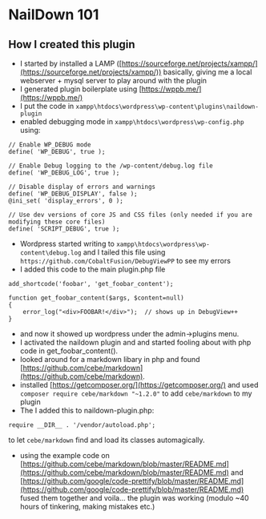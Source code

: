 # NailDown 101

## How I created this plugin

* I started by installed a LAMP ([https://sourceforge.net/projects/xampp/](https://sourceforge.net/projects/xampp/)) basically, giving me a local webserver + mysql server  to play around with the plugin 
* I generated plugin boilerplate using [https://wppb.me/](https://wppb.me/)
* I put the code in `xampp\htdocs\wordpress\wp-content\plugins\naildown-plugin`
* enabled debugging mode in `xampp\htdocs\wordpress\wp-config.php` using:
```
// Enable WP_DEBUG mode
define( 'WP_DEBUG', true );

// Enable Debug logging to the /wp-content/debug.log file
define( 'WP_DEBUG_LOG', true );

// Disable display of errors and warnings
define( 'WP_DEBUG_DISPLAY', false );
@ini_set( 'display_errors', 0 );

// Use dev versions of core JS and CSS files (only needed if you are modifying these core files)
define( 'SCRIPT_DEBUG', true );
```
* Wordpress started writing to `xampp\htdocs\wordpress\wp-content\debug.log` and I tailed this file using `https://github.com/CobaltFusion/DebugViewPP` to see my errors
* I added this code to the main plugin.php file 
```
add_shortcode('foobar', 'get_foobar_content');

function get_foobar_content($args, $content=null)
{
    error_log("<div>FOOBAR!</div>");  // shows up in DebugView++
}
```
* and now it showed up wordpress under the admin->plugins menu.
* I activated the naildown plugin and and started fooling about with php code in get_foobar_content().
* looked around for a markdown libary in php and found [https://github.com/cebe/markdown](https://github.com/cebe/markdown). 
* installed [https://getcomposer.org/](https://getcomposer.org/) and used `composer require cebe/markdown "~1.2.0"` to add `cebe/markdown` to my plugin
* The I added this to naildown-plugin.php:
```
require __DIR__ . '/vendor/autoload.php';
```
to let `cebe/markdown` find and load its classes automagically.

* using the example code on [https://github.com/cebe/markdown/blob/master/README.md](https://github.com/cebe/markdown/blob/master/README.md) and [https://github.com/google/code-prettify/blob/master/README.md](https://github.com/google/code-prettify/blob/master/README.md) fused them together and voila... the plugin was working (modulo ~40 hours of tinkering, making mistakes etc.)
